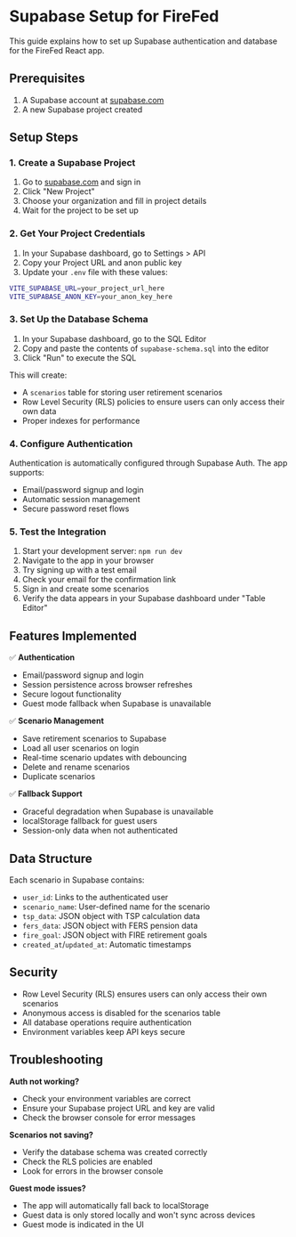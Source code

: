 # Supabase Setup for FireFed

This guide explains how to set up Supabase authentication and database for the FireFed React app.

## Prerequisites

1. A Supabase account at [supabase.com](https://supabase.com)
2. A new Supabase project created

## Setup Steps

### 1. Create a Supabase Project

1. Go to [supabase.com](https://supabase.com) and sign in
2. Click "New Project"
3. Choose your organization and fill in project details
4. Wait for the project to be set up

### 2. Get Your Project Credentials

1. In your Supabase dashboard, go to Settings > API
2. Copy your Project URL and anon public key
3. Update your `.env` file with these values:

```bash
VITE_SUPABASE_URL=your_project_url_here
VITE_SUPABASE_ANON_KEY=your_anon_key_here
```

### 3. Set Up the Database Schema

1. In your Supabase dashboard, go to the SQL Editor
2. Copy and paste the contents of `supabase-schema.sql` into the editor
3. Click "Run" to execute the SQL

This will create:
- A `scenarios` table for storing user retirement scenarios
- Row Level Security (RLS) policies to ensure users can only access their own data
- Proper indexes for performance

### 4. Configure Authentication

Authentication is automatically configured through Supabase Auth. The app supports:
- Email/password signup and login
- Automatic session management
- Secure password reset flows

### 5. Test the Integration

1. Start your development server: `npm run dev`
2. Navigate to the app in your browser
3. Try signing up with a test email
4. Check your email for the confirmation link
5. Sign in and create some scenarios
6. Verify the data appears in your Supabase dashboard under "Table Editor"

## Features Implemented

✅ **Authentication**
- Email/password signup and login
- Session persistence across browser refreshes
- Secure logout functionality
- Guest mode fallback when Supabase is unavailable

✅ **Scenario Management**
- Save retirement scenarios to Supabase
- Load all user scenarios on login
- Real-time scenario updates with debouncing
- Delete and rename scenarios
- Duplicate scenarios

✅ **Fallback Support**
- Graceful degradation when Supabase is unavailable
- localStorage fallback for guest users
- Session-only data when not authenticated

## Data Structure

Each scenario in Supabase contains:
- `user_id`: Links to the authenticated user
- `scenario_name`: User-defined name for the scenario
- `tsp_data`: JSON object with TSP calculation data
- `fers_data`: JSON object with FERS pension data
- `fire_goal`: JSON object with FIRE retirement goals
- `created_at`/`updated_at`: Automatic timestamps

## Security

- Row Level Security (RLS) ensures users can only access their own scenarios
- Anonymous access is disabled for the scenarios table
- All database operations require authentication
- Environment variables keep API keys secure

## Troubleshooting

**Auth not working?**
- Check your environment variables are correct
- Ensure your Supabase project URL and key are valid
- Check the browser console for error messages

**Scenarios not saving?**
- Verify the database schema was created correctly
- Check the RLS policies are enabled
- Look for errors in the browser console

**Guest mode issues?**
- The app will automatically fall back to localStorage
- Guest data is only stored locally and won't sync across devices
- Guest mode is indicated in the UI